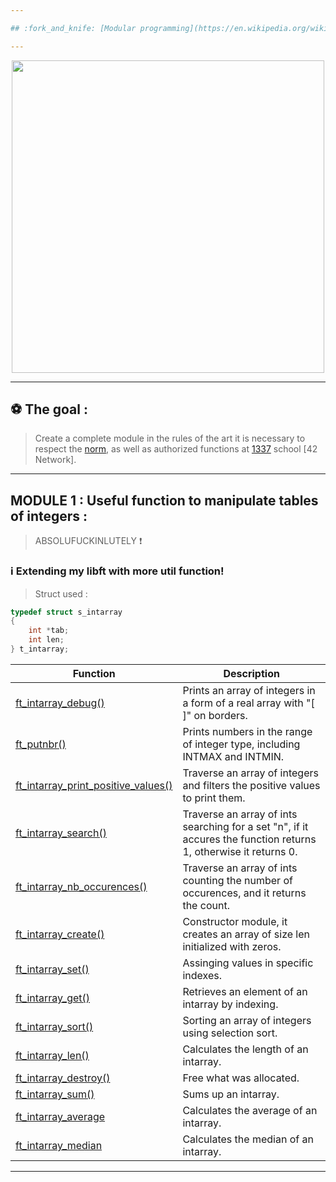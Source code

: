 ```yaml
---

## :fork_and_knife: [Modular programming](https://en.wikipedia.org/wiki/Modular_programming), beyond the Spaghetti mess :heavy_exclamation_mark:

---
```


</p>
<p align="center">
<img src="https://media2.giphy.com/media/l3vRf3QDkiCiNjXGM/giphy.gif?cid=790b761176ff3f599e97eecd1509a17c289bdf79c0ba4437&rid=giphy.gif&ct=g" width="500">
<p/>

---

## :soccer: The goal :

> Create a complete module in the rules of the art it is necessary to respect the [norm](https://github.com/ablaamim/Libft-Extended/blob/master/srcs/en.norm.pdf), 
as well as authorized functions at [1337](https://1337.ma/en/) school [42 Network].

---

## MODULE 1 : Useful function to manipulate tables of integers :

> ABSOLUFUCKINLUTELY :heavy_exclamation_mark:

### :information_source: Extending my libft with more util function!

> Struct used :
```c
typedef struct s_intarray
{
	int	*tab;
	int	len;
} t_intarray;
```

|Function | Description |
|---      |--- |
| [ft_intarray_debug()](https://github.com/ablaamim/Libft-Extended/blob/master/intarray/ft_intarray_debug.c) | Prints an array of integers in a form of a real array with "[ ]" on borders. |
| [ft_putnbr()](https://github.com/ablaamim/Libft-Extended/blob/master/intarray/ft_putnbr.c) | Prints numbers in the range of integer type, including INTMAX and INTMIN. |
| [ft_intarray_print_positive_values()]() | Traverse an array of integers and filters the positive values to print them. |
| [ft_intarray_search()](https://github.com/ablaamim/Libft-Extended/blob/master/intarray/ft_intarray_print_positive_values.c)| Traverse an array of ints searching for a set "n", if it accures the function returns 1, otherwise it returns 0. |
| [ft_intarray_nb_occurences()](https://github.com/ablaamim/Libft-Extended/blob/master/intarray/ft_intarray_nb_occurences.c) | Traverse an array of ints counting the number of occurences, and it returns the count. |
| [ft_intarray_create()](https://github.com/ablaamim/Libft-Extended/blob/master/intarray/ft_intarray_create.c) | Constructor module, it creates an array of size len initialized with zeros. |
| [ft_intarray_set()](https://github.com/ablaamim/Libft-Extended/blob/master/intarray/ft_intarray_set.c) | Assinging values in specific indexes. |
| [ft_intarray_get()](https://github.com/ablaamim/Libft-Extended/blob/master/intarray/ft_intarray_get.c) | Retrieves an element of an intarray by indexing. |
| [ft_intarray_sort()](https://github.com/ablaamim/Libft-Extended/blob/master/intarray/ft_intarray_sort.c) | Sorting an array of integers using selection sort. |
| [ft_intarray_len()](https://github.com/ablaamim/Libft-Extended/blob/master/intarray/ft_intarray_len.c) | Calculates the length of an intarray. |
| [ft_intarray_destroy()]() | Free what was allocated. |
| [ft_intarray_sum()]() | Sums up an intarray. |
| [ft_intarray_average]()| Calculates the average of an intarray. |
| [ft_intarray_median]() | Calculates the median of an intarray. |

---

